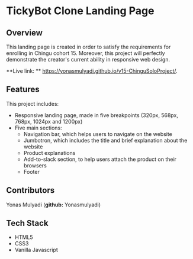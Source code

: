 # TickyBot Clone Landing Page

## Overview

   This landing page is created in order to satisfy the requirements for enrolling in Chingu cohort 15. Moreover, this project will perfectly demonstrate the creator's current ability in responsive web design. 
   
   **Live link: **  https://yonasmulyadi.github.io/v15-ChinguSoloProject/.

## Features
   This project includes:
   - Responsive landing page, made in five breakpoints (320px, 568px, 768px, 1024px and 1200px)
   - Five main sections:
      - Navigation bar, which helps users to navigate on the website
      - Jumbotron, which includes the title and brief explanation about the website
      - Product explanations
      - Add-to-slack section, to help users attach the product on their browsers
      - Footer

## Contributors
   Yonas Mulyadi (**github:** Yonasmulyadi)
   
## Tech Stack
   - HTML5
   - CSS3
   - Vanilla Javascript
   


